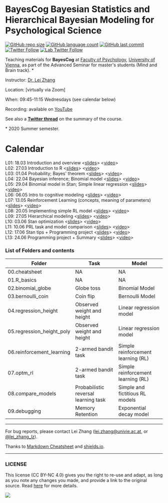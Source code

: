BayesCog
**Bayesian Statistics and Hierarchical Bayesian Modeling for Psychological Science**
===============
[![GitHub repo size](https://img.shields.io/github/repo-size/lei-zhang/BayesCog_Wien?color=brightgreen&logo=github)](https://github.com/lei-zhang/BayesCog_Wien)
[![GitHub language count](https://img.shields.io/github/languages/count/lei-zhang/BayesCog_Wien?color=brightgreen&logo=github)](https://github.com/lei-zhang/BayesCog_Wien)
[![GitHub last commit](https://img.shields.io/github/last-commit/lei-zhang/BayesCog_Wien?color=orange&logo=github)](https://github.com/lei-zhang/BayesCog_Wien) <br />
[![Twitter Follow](https://img.shields.io/twitter/follow/lei_zhang_lz?label=%40lei_zhang_lz)](https://twitter.com/lei_zhang_lz)
[![Lab Twitter Follow](https://img.shields.io/twitter/follow/ScanUnit?label=%40ScanUnit)](https://twitter.com/ScanUnit)

Teaching materials for **BayesCog** at [Faculty of Psychology](https://psychologie.univie.ac.at/), [University of Vienna](https://www.univie.ac.at/en/), as part of the Advanced Seminar for master's students (Mind and Brain track). \*

Instructor: [Dr. Lei Zhang](http://lei-zhang.net/)

Location: [virtually via Zoom] 

When: 09:45-11:15 Wednesdays (see calendar below)

Recording: available on [YouTube](https://www.youtube.com/watch?v=8RpLF7ufZs4&list=PLfRTb2z8k2x9gNBypgMIj3oNLF8lqM44-)

See also a [**Twitter thread**](https://twitter.com/lei_zhang_lz/status/1276506555660275714?s=20) on the summary of the course. 

\* 2020 Summer semester.


# Calendar
 
L01: 18.03 Introduction and overview <[slides]()> <[video]()> <br />
L02: 27.03 Introduction to R <[slides]()> <[video]()>  <br />
L03: 01.04 Probability; Bayes' theorem <[slides]()> <[video]()> <br />
L04: 22.04 Bayesian inference; Binomial model <[slides]()> <[video]()> <br />
L05: 29.04 Binomial model in Stan; Simple linear regression <[slides]()> <[video]()> <br />
L06: 06.05 Intro to cognitive modeling <[slides]()> <[video]()> <br />
L07: 13.05 Reinforcement Learning (concepts, meaning of parameters) <[slides]()> <[video]()> <br />
L08: 20.05 Implementing simple RL model <[slides]()> <[video]()> <br />
L09: 27.05 Hierarchical modeling <[slides]()> <[video]()> <br />
L10: 03.06 Stan optimization <[slides]()> <[video]()> <br />
L11: 10.06 PRL task and model comparison <[slides]()> <[video]()>  <br />
L12: 17.06 Stan tips + Programming project <[slides]()> <[video]()>  <br />
L13: 24.06 Programming project + Summary <[slides]()> <[video]()>  <br />

### List of Folders and contents

Folder | Task | Model
-----  | ---- | ----
00.cheatsheet |NA | NA
01.R_basics |NA | NA
02.binomial_globe | Globe toss | Binomial Model
03.bernoulli_coin | Coin flip  | Bernoulli Model
04.regression_height | Observed weight and height | Linear regression model
05.regression_height_poly |  Observed weight and height | Linear regression model
06.reinforcement_learning  | 2-armed bandit task |   Simple reinforcement learning (RL)
07.optm_rl   | 2-armed bandit task |   Simple reinforcement learning (RL)
08.compare_models | Probabilistic reversal learning task |  Simple and fictitious RL models
09.debugging |  Memory Retention | Exponential decay model

___

For bug reports, please contact Lei Zhang ([lei.zhang@univie.ac.at](mailto:lei.zhang@univie.ac.at), or [@lei_zhang_lz](https://twitter.com/lei_zhang_lz)).

Thanks to [Markdown Cheatsheet](https://github.com/adam-p/markdown-here/wiki/Markdown-Cheatsheet) and [shields.io](https://shields.io/).

___

### LICENSE

This license (CC BY-NC 4.0) gives you the right to re-use and adapt, as long as you note any changes you made, and provide a link to the original source. Read [here](https://creativecommons.org/licenses/by-nc/4.0/) for more details. 

![](https://upload.wikimedia.org/wikipedia/commons/9/99/Cc-by-nc_icon.svg)
